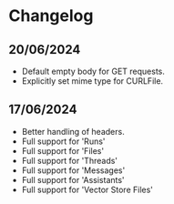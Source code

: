 # Changelog 
## 20/06/2024
- Default empty body for GET requests.  
- Explicitly set mime type for CURLFile.

## 17/06/2024
- Better handling of headers.  
- Full support for 'Runs'  
- Full support for 'Files'  
- Full support for 'Threads'  
- Full support for 'Messages'  
- Full support for 'Assistants'  
- Full support for 'Vector Store Files'  